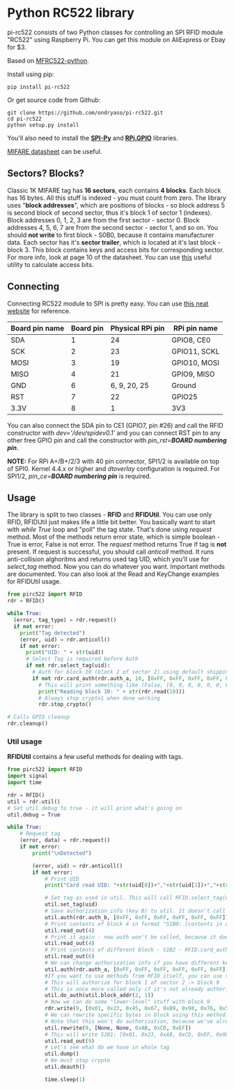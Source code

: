 # Python RC522 library
pi-rc522 consists of two Python classes for controlling an SPI RFID module "RC522" using Raspberry Pi. You can get this module on AliExpress or Ebay for $3.

Based on [MFRC522-python](https://github.com/mxgxw/MFRC522-python/blob/master/README.md).

Install using pip:
```
pip install pi-rc522
```

Or get source code from Github:
```
git clone https://github.com/ondryaso/pi-rc522.git
cd pi-rc522
python setup.py install
```
You'll also need to install the [**SPI-Py**](https://github.com/lthiery/SPI-Py) and [**RPi.GPIO**](https://pypi.python.org/pypi/RPi.GPIO) libraries.

[MIFARE datasheet](http://www.nxp.com/documents/data_sheet/MF1S503x.pdf) can be useful.

## Sectors? Blocks?
Classic 1K MIFARE tag has **16 sectors**, each contains **4 blocks**. Each block has 16 bytes. All this stuff is indexed - you must count from zero. The library uses "**block addresses**", which are positions of blocks - so block address 5 is second block of second sector, thus it's block 1 of sector 1 (indexes). Block addresses 0, 1, 2, 3 are from the first sector - sector 0. Block addresses 4, 5, 6, 7 are from the second sector - sector 1, and so on. You should **not write** to first block - S0B0, because it contains manufacturer data. Each sector has it's **sector trailer**, which is located at it's last block - block 3. This block contains keys and access bits for corresponding sector. For more info, look at page 10 of the datasheet. You can use [this](http://www.proxmark.org/forum/viewtopic.php?id=1408) useful utility to calculate access bits.

## Connecting
Connecting RC522 module to SPI is pretty easy. You can use [this neat website](http://pi.gadgetoid.com/pinout) for reference.

| Board pin name | Board pin | Physical RPi pin | RPi pin name |
|----------------|-----------|------------------|--------------|
| SDA            | 1         | 24               | GPIO8, CE0   |
| SCK            | 2         | 23               | GPIO11, SCKL |
| MOSI           | 3         | 19               | GPIO10, MOSI |
| MISO           | 4         | 21               | GPIO9, MISO  |
| GND            | 6         | 6, 9, 20, 25     | Ground       |
| RST            | 7         | 22               | GPIO25       |
| 3.3V           | 8         | 1                | 3V3          |

You can also connect the SDA pin to CE1 (GPIO7, pin #26) and call the RFID constructor with *dev='/dev/spidev0.1'*
and you can connect RST pin to any other free GPIO pin and call the constructor with *pin_rst=__BOARD numbering pin__*.

__NOTE:__ For RPi A+/B+/2/3 with 40 pin connector, SPI1/2 is available on top of SPI0. Kernel 4.4.x or higher and *dtoverlay* configuration is required. For SPI1/2, *pin_ce=__BOARD numbering pin__* is required.

## Usage
The library is split to two classes - **RFID** and **RFIDUtil**. You can use only RFID, RFIDUtil just makes life a little bit better.
You basically want to start with *while True* loop and "poll" the tag state. That's done using *request* method. Most of the methods
return error state, which is simple boolean - True is error, False is not error. The *request* method returns True if tag is **not**
present. If request is successful, you should call *anticoll* method. It runs anti-collision alghoritms and returns used tag UID, which
you'll use for *select_tag* method. Now you can do whatever you want. Important methods are documented. You can also look at the Read and KeyChange examples for RFIDUtil usage.

```python
from pirc522 import RFID
rdr = RFID()

while True:
  (error, tag_type) = rdr.request()
  if not error:
    print("Tag detected")
    (error, uid) = rdr.anticoll()
    if not error:
      print("UID: " + str(uid))
      # Select Tag is required before Auth
      if not rdr.select_tag(uid):
        # Auth for block 10 (block 2 of sector 2) using default shipping key A
        if not rdr.card_auth(rdr.auth_a, 10, [0xFF, 0xFF, 0xFF, 0xFF, 0xFF, 0xFF], uid):
          # This will print something like (False, [0, 0, 0, 0, 0, 0, 0, 0, 0, 0, 0, 0, 0, 0, 0, 0])
          print("Reading block 10: " + str(rdr.read(10)))
          # Always stop crypto1 when done working
          rdr.stop_crypto()

# Calls GPIO cleanup
rdr.cleanup()
```

### Util usage
**RFIDUtil** contains a few useful methods for dealing with tags.

```python
from pirc522 import RFID
import signal
import time

rdr = RFID()
util = rdr.util()
# Set util debug to true - it will print what's going on
util.debug = True

while True:
    # Request tag
    (error, data) = rdr.request()
    if not error:
        print("\nDetected")

        (error, uid) = rdr.anticoll()
        if not error:
            # Print UID
            print("Card read UID: "+str(uid[0])+","+str(uid[1])+","+str(uid[2])+","+str(uid[3]))

            # Set tag as used in util. This will call RFID.select_tag(uid)
            util.set_tag(uid)
            # Save authorization info (key B) to util. It doesn't call RFID.card_auth(), that's called when needed
            util.auth(rdr.auth_b, [0xFF, 0xFF, 0xFF, 0xFF, 0xFF, 0xFF])
            # Print contents of block 4 in format "S1B0: [contents in decimal]". RFID.card_auth() will be called now
            util.read_out(4)
            # Print it again - now auth won't be called, because it doesn't have to be
            util.read_out(4)
            # Print contents of different block - S1B2 - RFID.card_auth() will be called again
            util.read_out(6)
            # We can change authorization info if you have different key in other sector
            util.auth(rdr.auth_a, [0xFF, 0xFF, 0xFF, 0xFF, 0xFF, 0xFF])
            #If you want to use methods from RFID itself, you can use this for authorization
            # This will authorize for block 1 of sector 2 -> block 9
            # This is once more called only if it's not already authorized for this block
            util.do_auth(util.block_addr(2, 1))
            # Now we can do some "lower-level" stuff with block 9
            rdr.write(9, [0x01, 0x23, 0x45, 0x67, 0x89, 0x98, 0x76, 0x54, 0x32, 0x10, 0x69, 0x27, 0x46, 0x66, 0x66, 0x64])
            # We can rewrite specific bytes in block using this method. None means "don't change this byte"
            # Note that this won't do authorization, because we've already called do_auth for block 9
            util.rewrite(9, [None, None, 0xAB, 0xCD, 0xEF])
            # This will write S2B1: [0x01, 0x23, 0xAB, 0xCD, 0xEF, 0x98, 0x76......] because we've rewritten third, fourth and fifth byte
            util.read_out(9)
            # Let's see what do we have in whole tag
            util.dump()
            # We must stop crypto
            util.deauth()

            time.sleep(1)
```
